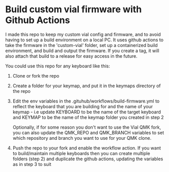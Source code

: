 # Build custom vial firmware with Github Actions

I made this repo to keep my custom vial config and firmware, and to avoid having to set up a build 
environment on a local PC. It uses github actions to take the firmware in the 'custom-vial' folder, 
set up a containerized build environment, and build and output the firmware. If you create a tag, 
it will also attach that build to a release for easy access in the future. 

You could use this repo for any keyboard like this:

1. Clone or fork the repo
2. Create a folder for your keymap, and put it in the keymaps directory of the repo
3. Edit the env variables in the .gituhub/workflows/build-firmware.yml to reflect the keyboard that 
   you are building for and the name of your keymap - i.e update KEYBOARD to be the name of the target 
   keyboard and KEYMAP to be the name of the keymap folder you created in step 2

   Optionally, if for some reason you don't want to use the Vial QMK fork, you can also update the 
   QMK_REPO and QMK_BRANCH variables to set which repository and branch you want to use for your 
   QMK clone.
4. Push the repo to your fork and enable the workflow action. If you want to build/maintain multiple 
   keyboards then you can create multiple folders (step 2) and duplicate the github actions, updating 
   the variables as in step 3 to suit
